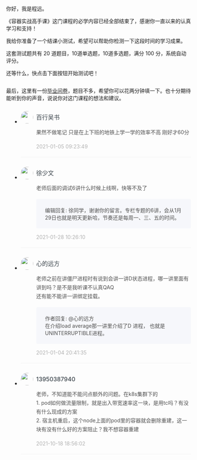 <p>你好，我是程远。</p><p>《容器实战高手课》这门课程的必学内容已经全部结束了，感谢你一直以来的认真学习和支持！</p><p>我给你准备了一个结课小测试，希望可以帮助你检测一下这段时间的学习成果。</p><p>这套测试题共有 20 道题目，10道单选题，10道多选题，满分 100 分，系统自动评分。</p><p>还等什么，快点击下面按钮开始测试吧！</p><p><a href="http://time.geekbang.org/quiz/intro?act_id=357&exam_id=966"><img src="https://static001.geekbang.org/resource/image/28/a4/28d1be62669b4f3cc01c36466bf811a4.png?wh=1142*201" alt=""></a></p><p>最后，这里有一份<a href="https://jinshuju.net/f/socZck">毕业问卷</a>，题目不多，希望你可以花两分钟填一下。也十分期待能听到你的声音，说说你对这门课程的想法和建议。</p><!-- [[[read_end]]] -->
<style>
    ul {
      list-style: none;
      display: block;
      list-style-type: disc;
      margin-block-start: 1em;
      margin-block-end: 1em;
      margin-inline-start: 0px;
      margin-inline-end: 0px;
      padding-inline-start: 40px;
    }
    li {
      display: list-item;
      text-align: -webkit-match-parent;
    }
    ._2sjJGcOH_0 {
      list-style-position: inside;
      width: 100%;
      display: -webkit-box;
      display: -ms-flexbox;
      display: flex;
      -webkit-box-orient: horizontal;
      -webkit-box-direction: normal;
      -ms-flex-direction: row;
      flex-direction: row;
      margin-top: 26px;
      border-bottom: 1px solid rgba(233,233,233,0.6);
    }
    ._2sjJGcOH_0 ._3FLYR4bF_0 {
      width: 34px;
      height: 34px;
      -ms-flex-negative: 0;
      flex-shrink: 0;
      border-radius: 50%;
    }
    ._2sjJGcOH_0 ._36ChpWj4_0 {
      margin-left: 0.5rem;
      -webkit-box-flex: 1;
      -ms-flex-positive: 1;
      flex-grow: 1;
      padding-bottom: 20px;
    }
    ._2sjJGcOH_0 ._36ChpWj4_0 ._2zFoi7sd_0 {
      font-size: 16px;
      color: #3d464d;
      font-weight: 500;
      -webkit-font-smoothing: antialiased;
      line-height: 34px;
    }
    ._2sjJGcOH_0 ._36ChpWj4_0 ._2_QraFYR_0 {
      margin-top: 12px;
      color: #505050;
      -webkit-font-smoothing: antialiased;
      font-size: 14px;
      font-weight: 400;
      white-space: normal;
      word-break: break-all;
      line-height: 24px;
    }
    ._2sjJGcOH_0 ._10o3OAxT_0 {
      margin-top: 18px;
      border-radius: 4px;
      background-color: #f6f7fb;
    }
    ._2sjJGcOH_0 ._3klNVc4Z_0 {
      display: -webkit-box;
      display: -ms-flexbox;
      display: flex;
      -webkit-box-orient: horizontal;
      -webkit-box-direction: normal;
      -ms-flex-direction: row;
      flex-direction: row;
      -webkit-box-pack: justify;
      -ms-flex-pack: justify;
      justify-content: space-between;
      -webkit-box-align: center;
      -ms-flex-align: center;
      align-items: center;
      margin-top: 15px;
    }
    ._2sjJGcOH_0 ._10o3OAxT_0 ._3KxQPN3V_0 {
      color: #505050;
      -webkit-font-smoothing: antialiased;
      font-size: 14px;
      font-weight: 400;
      white-space: normal;
      word-break: break-word;
      padding: 20px 20px 20px 24px;
    }
    ._2sjJGcOH_0 ._3klNVc4Z_0 {
      display: -webkit-box;
      display: -ms-flexbox;
      display: flex;
      -webkit-box-orient: horizontal;
      -webkit-box-direction: normal;
      -ms-flex-direction: row;
      flex-direction: row;
      -webkit-box-pack: justify;
      -ms-flex-pack: justify;
      justify-content: space-between;
      -webkit-box-align: center;
      -ms-flex-align: center;
      align-items: center;
      margin-top: 15px;
    }
    ._2sjJGcOH_0 ._3Hkula0k_0 {
      color: #b2b2b2;
      font-size: 14px;
    }
</style><ul><li>
<div class="_2sjJGcOH_0"><img src="https://static001.geekbang.org/account/avatar/00/1b/8f/b5/7bc42adc.jpg"
  class="_3FLYR4bF_0">
<div class="_36ChpWj4_0">
  <div class="_2zFoi7sd_0"><span>百行吴书</span>
  </div>
  <div class="_2_QraFYR_0">果然不做笔记  只是在上下班的地铁上学一学的效率不高  刚好才60分</div>
  <div class="_10o3OAxT_0">
    
  </div>
  <div class="_3klNVc4Z_0">
    <div class="_3Hkula0k_0">2021-01-05 09:23:49</div>
  </div>
</div>
</div>
</li>
<li>
<div class="_2sjJGcOH_0"><img src="https://static001.geekbang.org/account/avatar/00/19/7c/bb/635a2710.jpg"
  class="_3FLYR4bF_0">
<div class="_36ChpWj4_0">
  <div class="_2zFoi7sd_0"><span>徐少文</span>
  </div>
  <div class="_2_QraFYR_0">老师后面的调试6讲什么时候上线啊，快等不及了</div>
  <div class="_10o3OAxT_0">
    <p class="_3KxQPN3V_0">编辑回复: 徐同学，谢谢你的留言。专栏专题的6讲，会从1月29日也就是明天更新哈，节奏还是每周一、三、五的时间。</p>
  </div>
  <div class="_3klNVc4Z_0">
    <div class="_3Hkula0k_0">2021-01-28 10:26:10</div>
  </div>
</div>
</div>
</li>
<li>
<div class="_2sjJGcOH_0"><img src="https://static001.geekbang.org/account/avatar/00/23/a8/84/da57b844.jpg"
  class="_3FLYR4bF_0">
<div class="_36ChpWj4_0">
  <div class="_2zFoi7sd_0"><span>心的远方</span>
  </div>
  <div class="_2_QraFYR_0">老师之前在讲僵尸进程时有说到会讲一讲D状态进程，哪一讲里面有讲到吗？是不是我听课不认真QAQ<br>还有能不能讲一讲绑定挂载。</div>
  <div class="_10o3OAxT_0">
    <p class="_3KxQPN3V_0">作者回复: @心的远方<br>在介绍load average那一讲里介绍了D 进程， 也就是UNINTERRUPTIBLE进程。</p>
  </div>
  <div class="_3klNVc4Z_0">
    <div class="_3Hkula0k_0">2021-01-04 20:41:35</div>
  </div>
</div>
</div>
</li>
<li>
<div class="_2sjJGcOH_0"><img src="https://thirdwx.qlogo.cn/mmopen/vi_32/Q3auHgzwzM7RiaNu1mRU2deLcEHf4adPClhFbWQf1dFGDhODtu2rDYwK7BDJicdia7Ou19OlZZPzLRW7cEVlQ5jeg/132"
  class="_3FLYR4bF_0">
<div class="_36ChpWj4_0">
  <div class="_2zFoi7sd_0"><span>13950387940</span>
  </div>
  <div class="_2_QraFYR_0">老师，不知道能不能问点额外的问题。在k8s集群下的<br>1. pod如何做流量限制，就是出入带宽速率这一块，是用tc吗？有没有什么现成的方案<br>2. 宿主机重启，这个node上面的pod里的容器就会删除重建，这一块有没有什么好的方案阻止？我不想容器重建</div>
  <div class="_10o3OAxT_0">
    
  </div>
  <div class="_3klNVc4Z_0">
    <div class="_3Hkula0k_0">2021-10-18 18:56:02</div>
  </div>
</div>
</div>
</li>
</ul>